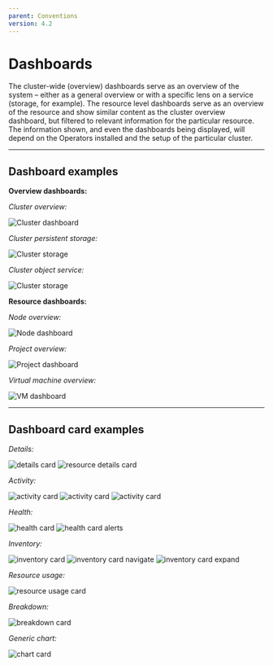 ```yaml
---
parent: Conventions
version: 4.2
---
```


# Dashboards

The cluster-wide (overview) dashboards serve as an overview of the system – either as a general overview or with a specific lens on a service (storage, for example). The resource level dashboards serve as an overview of the resource and show similar content as the cluster overview dashboard, but filtered to relevant information for the particular resource. The information shown, and even the dashboards being displayed, will depend on the Operators installed and the setup of the particular cluster.

---

## Dashboard examples

**Overview dashboards:**

*Cluster overview:*

![Cluster dashboard](../images/dashboard-cluster-overview.png)


*Cluster persistent storage:*

![Cluster storage](../images/dashboard-OCS.png)


*Cluster object service:*

![Cluster storage](../images/dashboard-noobaa.png)



**Resource dashboards:**

*Node overview:*

![Node dashboard](../images/dashboard-node.png)


*Project overview:*

![Project dashboard](../images/dashboard-project.png)


*Virtual machine overview:*

![VM dashboard](../images/dashboard-pod-vm.png)

---

## Dashboard card examples

*Details:*

![details card](../images/dashboard-card-details-cluster.png)
![resource details card](../images/dashboard-card-details-object.png)


*Activity:*

![activity card](../images/dashboard-card-activity.png)
![activity card](../images/dashboard-card-activity-examples.png)
![activity card](../images/dashboard-card-activity-examples2.png)


*Health:*

![health card](../images/dashboard-card-health-healthy.png)
![health card alerts](../images/dashboard-card-health-alerts.png)


*Inventory:*

![inventory card](../images/dashboard-card-inventory.png)
![inventory card navigate](../images/dashboard-card-inventory-navigate.png)
![inventory card expand](../images/dashboard-card-inventory-expand.png)


*Resource usage:*

![resource usage card](../images/dashboard-card-resource-usage.png)


*Breakdown:*

![breakdown card](../images/dashboard-card-breakdown.png)


*Generic chart:*

![chart card](../images/dashboard-card-chart.png)

